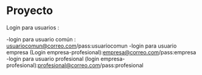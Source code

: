 # Proyecto

Login para usuarios : 

-login para usuario común : usuariocomun@correo.com/pass:usuariocomun
-login para usuario empresa (Login empresa-profesional):empresa@correo.com/pass:empresa
-login para usuario profesional (login empresa-profesional):profesional@correo.com/pass:profesional
